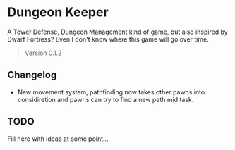 # Dungeon Keeper

A Tower Defense, Dungeon Management kind of game, but also inspired by Dwarf Fortress? Even I don't know where this game will go over time.

> Version 0.1.2

## Changelog

- New movement system, pathfinding now takes other pawns into considiretion and pawns can try to find a new path mid task.

## TODO

Fill here with ideas at some point...
